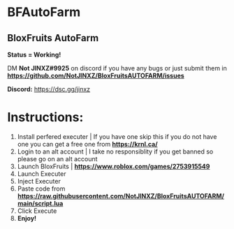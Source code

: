 # BFAutoFarm
## **BloxFruits AutoFarm**

**Status = Working!**

DM **Not JINXZ#9925** on discord if you have any bugs or just submit them in **https://github.com/NotJINXZ/BloxFruitsAUTOFARM/issues**

**Discord:** https://dsc.gg/jinxz



# Instructions:

1. Install perfered executer | If you have one skip this if you do not have one you can get a free one from **https://krnl.ca/**
2. Login to an alt account | I take no responsiblity if you get banned so please go on an alt account
3. Launch BloxFruits | **https://www.roblox.com/games/2753915549**
4. Launch Executer
5. Inject Executer
6. Paste code from **https://raw.githubusercontent.com/NotJINXZ/BloxFruitsAUTOFARM/main/script.lua**
7. Click Execute
8. **Enjoy!**
